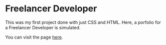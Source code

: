 # Freelancer Developer

This was my first project done with just CSS and HTML. Here, a porfolio for a Freelancer Developer is simulated.

You can visit the page [here](naimchaya-freelancer.netlify.app).
